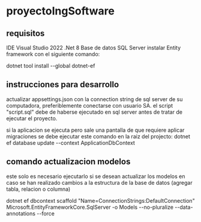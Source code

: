 # proyectoIngSoftware

## requisitos
IDE Visual Studio 2022
.Net 8
Base de datos SQL Server
instalar Entity framework con el siguiente comando:

dotnet tool install --global dotnet-ef

## instrucciones para desarrollo

actualizar appsettings.json con la connection string de sql server de su computadora, preferiblemente conectarse con usuario SA.
el script "script.sql" debe de haberse ejecutado en sql server antes de tratar de ejecutar el proyecto.

si la aplicacion se ejecuta pero sale una pantalla de que requiere aplicar migraciones se debe ejecutar este comando en la raiz del projecto:
dotnet ef database update --context ApplicationDbContext

## comando actualizacion modelos
este solo es necesario ejecutarlo si se desean actualizar los modelos en caso se han realizado cambios a la estructura de la base de datos (agregar tabla, relacion o columna)

dotnet ef dbcontext scaffold "Name=ConnectionStrings:DefaultConnection" Microsoft.EntityFrameworkCore.SqlServer -o Models --no-pluralize --data-annotations --force
